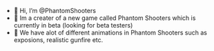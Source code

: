 - 👋 Hi, I’m @PhantomShooters
- 👀 Im a creater of a new game called Phantom Shooters which is currently in beta (looking for beta testers)
- 🤯 We have alot of different animations in Phantom Shooters such as exposions, realistic gunfire etc.

